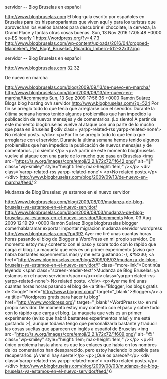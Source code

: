 servidor -- Blog Bruselas en español

http://www.blogbruselas.com El blog-guía escrito por españoles en
Bruselas para los hispanoparlantes que viven aquí y para los turistas
que aprovechan los vuelos baratos para descubrir el chocolate, la
cerveza, la Grand Place y tantas otras cosas buenas. Sun, 13 Nov 2016
17:05:48 +0000 es-ES hourly 1 https://wordpress.org/?v=4.7.3
http://www.blogbruselas.com/wp-content/uploads/2016/04/cropped-Manneken\_Pis\_Blog\_Bruselas\_Ricardo\_Imbern-512-32x32.jpg

servidor -- Blog Bruselas en español

http://www.blogbruselas.com 32 32

De nuevo en marcha

http://www.blogbruselas.com/blog/2009/09/13/de-nuevo-en-marcha/
http://www.blogbruselas.com/blog/2009/09/13/de-nuevo-en-marcha/\#comments
Sun, 13 Sep 2009 17:56:36 +0000 Ramón Suárez Blogs blog hosting ovh
servidor http://www.blogbruselas.com/?p=524 Por fin se arregló todo lo
que tenía que arreglarse con el servidor. Durante la última semana hemos
tenido algunos problemillas que han impedido la publicación de nuevos
mensajes y de comentarios. ¡Lo siento! A partir de este momento
blogbruselas vuelve al ataque con una parte de lo mucho que pasa en
Bruselas 🙂\<div class=\'yarpp-related-rss yarpp-related-none\'\> No
related posts. \</div\> \<p\>Por fin se arregló todo lo que tenía que
arreglarse con el servidor. Durante la última semana hemos tenido
algunos problemillas que han impedido la publicación de nuevos mensajes
y de comentarios. ¡Lo siento!\</p\> \<p\>A partir de este momento
blogbruselas vuelve al ataque con una parte de lo mucho que pasa en
Bruselas \<img
src=\"https://s.w.org/images/core/emoji/2.2.1/72x72/1f642.png\"
alt=\"🙂\" class=\"wp-smiley\" style=\"height: 1em; max-height: 1em;\"
/\>\</p\> \<div class=\'yarpp-related-rss yarpp-related-none\'\> \<p\>No
related posts.\</p\> \</div\>
http://www.blogbruselas.com/blog/2009/09/13/de-nuevo-en-marcha/feed/ 2

Mudanza de Blog Bruselas: ya estamos en el nuevo servidor

http://www.blogbruselas.com/blog/2009/08/03/mudanza-de-blog-bruselas-ya-estamos-en-el-nuevo-servidor/
http://www.blogbruselas.com/blog/2009/08/03/mudanza-de-blog-bruselas-ya-estamos-en-el-nuevo-servidor/\#comments
Mon, 03 Aug 2009 12:19:29 +0000 Ramón Suárez Blogs blogbruselas blogger
comerhablaramar exportar importar migracion mudanza servidor wordpress
http://www.blogbruselas.com/?p=392 Ayer me tiré unas cuantas horas horas
pasando el blog de Blogger a WordPress en mi propio servidor. De momento
estoy muy contento con el paso y sobre todo con lo rápido que carga el
blog. La maqueta que veis es un primer experimento (aviso que habrá
bastantes experimentos más) y me está gustando :-), &\#8230; \<a
href=\"http://www.blogbruselas.com/blog/2009/08/03/mudanza-de-blog-bruselas-ya-estamos-en-el-nuevo-servidor/\"
class=\"more-link\"\>Continúa leyendo \<span
class=\"screen-reader-text\"\>Mudanza de Blog Bruselas: ya estamos en el
nuevo servidor\</span\>\</a\>\<div class=\'yarpp-related-rss
yarpp-related-none\'\> No related posts. \</div\> \<p\>Ayer me tiré unas
cuantas horas horas pasando el blog de \<a title=\"Blogger, los blogs
gratis de Google\" href=\"http://www.blogger.com\"
target=\"\_blank\"\>Blogger\</a\> a \<a title=\"Wordpress gratis para
hacer tu blog\" href=\"http://www.wordpress.org\"
target=\"\_blank\"\>WordPress\</a\> en mi propio servidor. De momento
estoy muy contento con el paso y sobre todo con lo rápido que carga el
blog. La maqueta que veis es un primer experimento (aviso que habrá
bastantes experimentos más) y me está gustando :-), aunque todavía tengo
que personalizarla bastante y traducir las cosas sueltas que aparecen en
inglés a español de Bruselas \<img
src=\"https://s.w.org/images/core/emoji/2.2.1/72x72/1f609.png\"
alt=\"😉\" class=\"wp-smiley\" style=\"height: 1em; max-height: 1em;\"
/\>\</p\> \<p\>El único problema hasta ahora es que los enlaces que
había en los nombres de los comentarios han desaparecido, pero estoy
haciendo lo posible para recuperarlos. ¡A ver si hay suerte!\</p\>
\<p\>¿Qué os parece?\</p\> \<div class=\'yarpp-related-rss
yarpp-related-none\'\> \<p\>No related posts.\</p\> \</div\>
http://www.blogbruselas.com/blog/2009/08/03/mudanza-de-blog-bruselas-ya-estamos-en-el-nuevo-servidor/feed/
6
